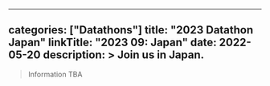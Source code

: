 
---
categories: ["Datathons"]
title: "2023 Datathon Japan"
linkTitle: "2023 09: Japan"
date: 2022-05-20
description: >
  Join us in Japan.
---

>Information TBA
